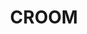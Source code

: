 ---
lastmod: '2025-04-06T06:05:20+00:00'
latitude: -34.583539
layout: suburb
longitude: 150.754592
postcode: '2527'
state: NSW
title: CROOM
url: /nsw/croom/
---